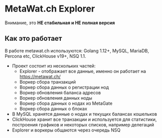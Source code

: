 # MetaWat.ch Explorer
Внимание, это **НЕ стабильная и НЕ полная версия**

## Как это работает
В работе metawat.ch используются: Golang 1.12+, MySQL, MariaDB, Percona etc, ClickHouse v19+, NSQ 1.1.
 - Проект состоит из нескольких частей:
    + Explorer - отображает все данные, именно он работает на https://metawat.ch/
    - Воркер сбора транзакций
    - Воркер сбора данных о регистрации нод
    - Воркер обновления баланса адресов
    - Воркер обновления данных ноды
    - Воркер сбора данных о нодах из MetaGate
    - Воркер сбора данных о блоках
 - В MySQL хранятся данные о нодах и текущих балансах кошельков
 - ClickHouse хранит все транзакции и используется для статистики, построения графиков и некоторых списков, например делегаций
 - Explorer и воркеры общаются через очередь NSQ